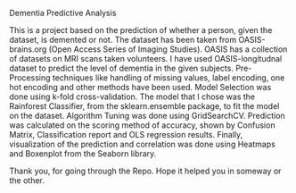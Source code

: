 Dementia Predictive Analysis 

This is a project based on the prediction of whether a person, given the dataset, is demented or not.
The dataset has been taken from OASIS-brains.org (Open Access Series of Imaging Studies). 
OASIS has a collection of datasets on MRI scans taken volunteers.
I have used OASIS-longitudnal dataset to predict the level of dementia in the given subjects.
Pre-Processing techniques like handling of missing values, label encoding, one hot encoding and other methods have been used.
Model Selection was done using k-fold cross-validation.
The model that I chose was the Rainforest Classifier, from the sklearn.ensemble package, to fit the model on the dataset.
Algorithm Tuning was done using GridSearchCV.
Prediction was calculated on the scoring method of accuracy, shown by Confusion Matrix, Classification report and OLS regression results.
Finally, visualization of the prediction and correlation was done using Heatmaps and Boxenplot from the Seaborn library.

Thank you, for going through the Repo. Hope it helped you in someway or the other.
